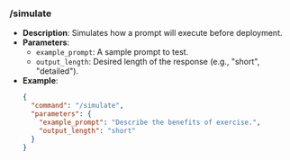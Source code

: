 ### /simulate
- **Description**: Simulates how a prompt will execute before deployment.
- **Parameters**:
  - `example_prompt`: A sample prompt to test.
  - `output_length`: Desired length of the response (e.g., "short", "detailed").
- **Example**:
  ```json
  {
    "command": "/simulate",
    "parameters": {
      "example_prompt": "Describe the benefits of exercise.",
      "output_length": "short"
    }
  }
